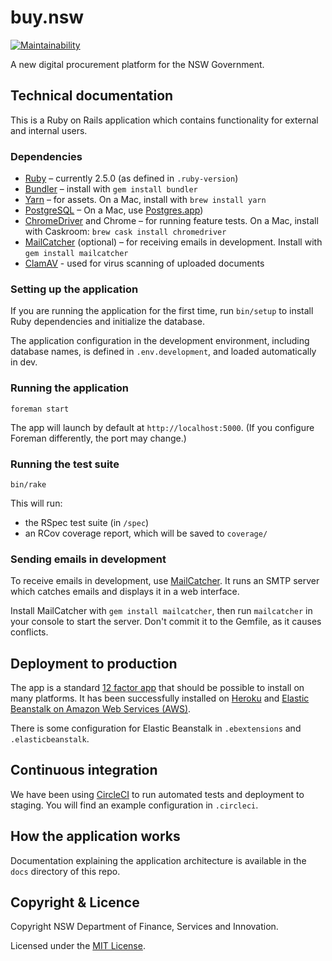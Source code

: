 # buy.nsw

[![Maintainability](https://api.codeclimate.com/v1/badges/d6d8c416a59958d14127/maintainability)](https://codeclimate.com/github/digitalnsw/buy-nsw/maintainability)

A new digital procurement platform for the NSW Government.

## Technical documentation

This is a Ruby on Rails application which contains functionality for external
and internal users.

### Dependencies

- [Ruby](https://www.ruby-lang.org/) – currently 2.5.0 (as defined in `.ruby-version`)
- [Bundler](https://bundler.io/) – install with `gem install bundler`
- [Yarn](https://yarnpkg.com/) – for assets. On a Mac, install with `brew install yarn`
- [PostgreSQL](https://www.postgresql.org/) – On a Mac, use [Postgres.app](https://postgresapp.com))
- [ChromeDriver](http://chromedriver.chromium.org/) and Chrome – for running feature tests. On a Mac, install with
Caskroom: `brew cask install chromedriver`
- [MailCatcher](https://mailcatcher.me/) (optional) – for receiving emails in development. Install with
`gem install mailcatcher`
- [ClamAV](https://www.clamav.net/) - used for virus scanning of uploaded documents

### Setting up the application

If you are running the application for the first time, run `bin/setup` to
install Ruby dependencies and initialize the database.

The application configuration in the development environment, including database
names, is defined in `.env.development`, and loaded automatically in dev.

### Running the application

`foreman start`

The app will launch by default at `http://localhost:5000`. (If you configure
Foreman differently, the port may change.)

### Running the test suite

`bin/rake`

This will run:

- the RSpec test suite (in `/spec`)
- an RCov coverage report, which will be saved to `coverage/`

### Sending emails in development

To receive emails in development, use [MailCatcher](https://mailcatcher.me). It
runs an SMTP server which catches emails and displays it in a web interface.

Install MailCatcher with `gem install mailcatcher`, then run `mailcatcher` in
your console to start the server. Don't commit it to the Gemfile, as it causes
conflicts.

## Deployment to production

The app is a standard [12 factor app](https://12factor.net/) that should be possible to install on many platforms. It has been successfully
installed on [Heroku](https://www.heroku.com/) and [Elastic Beanstalk on Amazon Web Services (AWS)](https://aws.amazon.com/elasticbeanstalk/).

There is some configuration for Elastic Beanstalk in `.ebextensions` and `.elasticbeanstalk`.

## Continuous integration

We have been using [CircleCI](https://circleci.com/) to run automated tests and deployment
to staging. You will find an example configuration in `.circleci`.

## How the application works

Documentation explaining the application architecture is available in the `docs` directory of this repo.

## Copyright & Licence

Copyright NSW Department of Finance, Services and Innovation.

Licensed under the [MIT License](LICENCE.md).
